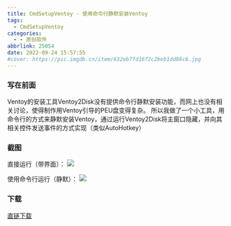 ```yaml
---
title: CmdSetupVentoy - 使用命令行静默安装Ventoy
tags:
  - CmdSetupVentoy
categories:
  - - 原创软件
abbrlink: 25054
date: 2022-09-24 15:57:55
#cover: https://pic.imgdb.cn/item/632eb7fd16f2c2beb1dd86c6.jpg
---
```



### 写在前面

Ventoy的安装工具Ventoy2Disk没有提供命令行静默安装功能，而网上也没有相关讨论，使得制作用Ventoy引导的PEU盘变得复杂。 所以我做了一个小工具，用命令行的方式来静默安装Ventoy，通过运行Ventoy2Disk将主窗口隐藏，并向其相关控件发送事件的方式实现（类似AutoHotkey）


### 截图

直接运行（带界面）： 
![](https://pic.imgdb.cn/item/632eb7fd16f2c2beb1dd86c6.jpg) 

使用命令行运行（静默）：
 ![](https://pic.imgdb.cn/item/632eb7ae16f2c2beb1dd32ee.jpg)

### 下载

[直链下载](https://s1.myzwq.com/ctyun/software/CmdSetupVentoy.zip)
